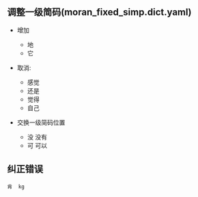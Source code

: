 ## 调整一级简码(moran_fixed_simp.dict.yaml)
- 增加
    - 地
    - 它

- 取消:
    - 感觉
    - 还是
    - 觉得
    - 自己
- 交换一级简码位置 
    - 没 没有
    - 可 可以
    
## 纠正错误
    肯  kg
